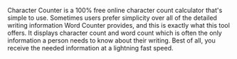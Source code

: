 Character Counter is a 100% free online character count calculator that's simple to use. Sometimes users prefer simplicity over all of the detailed writing information Word Counter provides, and this is exactly what this tool offers. It displays character count and word count which is often the only information a person needs to know about their writing. Best of all, you receive the needed information at a lightning fast speed.

